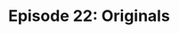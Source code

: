 ---
categories: ['podcasts', 'all_articles']
provider_display: "www.npr.org"
provider_name: "Hidden Brain"
favicon_url: "http://www.npr.org/favicon.ico"
title: "Episode 22: Originals"
published: "2016-02-26T23:46:38"
source: http://www.npr.org/sections/money/2016/02/26/468302309/episode-686-if-elected-president
raw_source: http://play.podtrac.com/npr-510308/npr.mc.tritondigital.com/NPR_510308/media/anon.npr-mp3/npr/hiddenbrain/2016/02/20160229_hiddenbrain_originals.mp3?orgId=1&d=1281&p=510308&story=468597392&t=podcast&e=468597392&ft=pod&f=510308
thumbnail: http://discover.pocketcasts.com/discover/images/400/7868f900-21de-0133-2464-059c869cc4eb.jpg
---